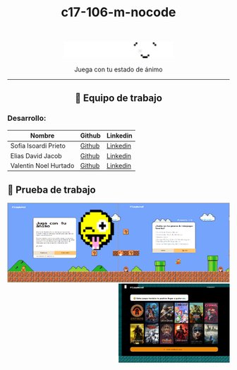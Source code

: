 <h1 align="center">c17-106-m-nocode</h1>
<br/>

<p align="center">
  <img src="logos/Logo Playmood.png" alt="Logo del proyecto" width="250">
</p>
<p align="center">Juega con tu estado de ánimo</p>

--------------

<h2 align="center">💼 Equipo de trabajo</h2>

### Desarrollo:
| Nombre   | Github                                  | Linkedin                                |
|----------|-----------------------------------------|-----------------------------------------|
| Sofia Isoardi Prieto | [Github](enlace/al/perfil/github)    | [Linkedin](enlace/al/perfil/linkedin)|
| Elias David Jacob | [Github](enlace/al/perfil/github)    | [Linkedin](enlace/al/perfil/linkedin)|
| Valentin Noel Hurtado | [Github](enlace/al/perfil/github)    | [Linkedin](enlace/al/perfil/linkedin)|

## 

## 💼 Prueba de trabajo

<div style="display: flex;">
  <div style="flex: 1;">
    <!-- Imagen grande a la izquierda -->
    <img src="fotosDelProyecto/bubble1.png" alt="Imagen grande" style="width: 100%; height: auto;">
  </div>
  <div style="flex: 1; display: flex; flex-direction: column;">
    <div style="flex: 1;">
      <!-- Primera imagen pequeña arriba a la derecha -->
      <img src="fotosDelProyecto/bubble2.png" alt="Imagen pequeña 1" style="width: 100%; height: auto;">
    </div>
    <div style="flex: 1;">
      <!-- Segunda imagen pequeña abajo a la derecha -->
      <img src="fotosDelProyecto/bubble3.png" alt="Imagen pequeña 2" style="width: 100%; height: auto;">
    </div>
  </div>
</div>



